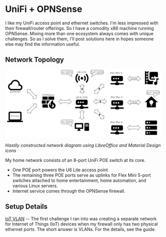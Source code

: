 # UniFi + OPNSense
I like my UniFi access point and ethernet switches. I'm less impressed with their firewall/router offerings. So I have a comodity x86 machine running OPNSense. Mixing more than one ecosystem always comes with unique challenges. So as I solve them, I'll post solutions here in hopes someone else may find the information useful.

## Network Topology
![Network Topology Diagram](NetworkTopology.png)

_Hastily constructed network diagram using LibreOffice and Material Design icons_

My home network consists of an 8-port UniFi POE switch at its core.
* One POE port powers the U6 Lite access point
* The remaining three POE ports serve as uplinks for Flex Mini 5-port switches attached to home entertainment, home automation, and various Linux servers.
* Internet service comes through the OPNSense firewall.

## Setup Details
[IoT VLAN](iot.md) -- The first challenge I ran into was creating a separate network for Internet of Things (IoT) devices when my firewall only has two physical ethernet ports. The short answer is VLANs. For the details, see the guide.
